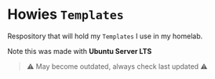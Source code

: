 # Howies `Templates` #
Respository that will hold my `Templates` I use in my homelab.  

Note this was made with **Ubuntu Server LTS**  

> ⚠️ May become outdated, always check last updated ⚠️
